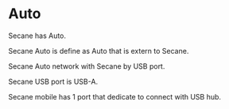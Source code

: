 # Auto

Secane has Auto.

Secane Auto is define as Auto that is extern to Secane.

Secane Auto network with Secane by USB port.

Secane USB port is USB-A.

Secane mobile has 1 port that dedicate to connect with USB hub.